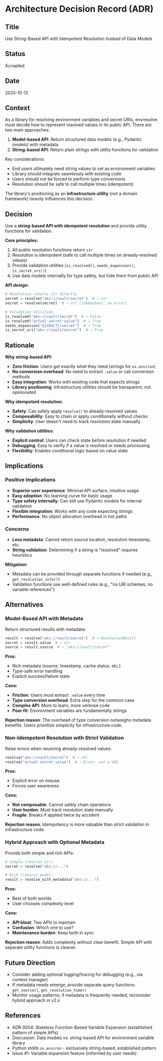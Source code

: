 # Architecture Decision Record (ADR)

## Title

Use String-Based API with Idempotent Resolution Instead of Data Models

## Status

Accepted

## Date

2025-10-12

## Context

As a library for resolving environment variables and secret URIs, envresolve must decide how to represent resolved values in its public API. There are two main approaches:

1. **Model-based API**: Return structured data models (e.g., Pydantic models) with metadata
2. **String-based API**: Return plain strings with utility functions for validation

Key considerations:
- End users ultimately need string values to set as environment variables
- Library should integrate seamlessly with existing code
- Users should not be forced to perform type conversions
- Resolution should be safe to call multiple times (idempotent)

The library's positioning as an **infrastructure utility** (not a domain framework) heavily influences this decision.

## Decision

Use a **string-based API with idempotent resolution** and provide utility functions for validation.

**Core principles:**
1. All public resolution functions return `str`
2. Resolution is idempotent (safe to call multiple times on already-resolved values)
3. Provide validation utilities (`is_resolved()`, `needs_expansion()`, `is_secret_uri()`)
4. Use data models internally for type safety, but hide them from public API

**API design:**
```python
# Resolution returns str directly
secret = resolve("akv://vault/secret")  # → str
secret = resolve(secret)  # → str (idempotent, no error)

# Validation utilities
is_resolved("akv://vault/secret")  # → False
is_resolved("actual-secret-value")  # → True
needs_expansion("${VAULT}/secret")  # → True
is_secret_uri("akv://vault/secret")  # → True
```

## Rationale

**Why string-based API:**
- **Zero friction**: Users get exactly what they need (strings for `os.environ`)
- **No conversion overhead**: No need to extract `.value` or call conversion methods
- **Easy integration**: Works with existing code that expects strings
- **Library positioning**: Infrastructure utilities should be transparent, not opinionated

**Why idempotent resolution:**
- **Safety**: Can safely apply `resolve()` to already-resolved values
- **Composability**: Easy to chain or apply conditionally without checks
- **Simplicity**: User doesn't need to track resolution state manually

**Why validation utilities:**
- **Explicit control**: Users can check state before resolution if needed
- **Debugging**: Easy to verify if a value is resolved or needs processing
- **Flexibility**: Enables conditional logic based on value state

## Implications

### Positive Implications

- **Superior user experience**: Minimal API surface, intuitive usage
- **Easy adoption**: No learning curve for basic usage
- **Type safety internally**: Can still use Pydantic models for internal validation
- **Flexible integration**: Works with any code expecting strings
- **Performance**: No object allocation overhead in hot paths

### Concerns

- **Less metadata**: Cannot return source location, resolution timestamp, etc.
- **String validation**: Determining if a string is "resolved" requires heuristics

**Mitigation:**
- Metadata can be provided through separate functions if needed (e.g., `get_resolution_info()`)
- Validation functions use well-defined rules (e.g., "no URI schemes, no variable references")

## Alternatives

### Model-Based API with Metadata

Return structured results with metadata:

```python
result = resolve("akv://vault/secret")  # → ResolutionResult
secret = result.value  # → str
source = result.source  # → "akv://vault/secret"
```

**Pros:**
- Rich metadata (source, timestamp, cache status, etc.)
- Type-safe error handling
- Explicit success/failure state

**Cons:**
- **Friction**: Users must extract `.value` every time
- **Type conversion overhead**: Extra step for the common case
- **Complex API**: More to learn, more verbose code
- **Poor fit**: Environment variables are fundamentally strings

**Rejection reason**: The overhead of type conversion outweighs metadata benefits. Users prioritize simplicity for infrastructure code.

### Non-Idempotent Resolution with Strict Validation

Raise errors when resolving already-resolved values:

```python
resolve("akv://vault/secret")  # → str
resolve("actual-secret-value")  # → Error: not a URI
```

**Pros:**
- Explicit error on misuse
- Forces user awareness

**Cons:**
- **Not composable**: Cannot safely chain operations
- **User burden**: Must track resolution state manually
- **Fragile**: Breaks if applied twice by accident

**Rejection reason**: Idempotency is more valuable than strict validation in infrastructure code.

### Hybrid Approach with Optional Metadata

Provide both simple and rich APIs:

```python
# Simple (returns str)
secret = resolve("akv://...")

# Rich (returns model)
result = resolve_with_metadata("akv://...")
```

**Pros:**
- Best of both worlds
- User chooses complexity level

**Cons:**
- **API bloat**: Two APIs to maintain
- **Confusion**: Which one to use?
- **Maintenance burden**: Keep both in sync

**Rejection reason**: Adds complexity without clear benefit. Simple API with separate utility functions is cleaner.

## Future Direction

- Consider adding optional logging/tracing for debugging (e.g., via context manager)
- If metadata needs emerge, provide separate query functions: `get_source()`, `get_resolution_time()`
- Monitor usage patterns; if metadata is frequently needed, reconsider hybrid approach in v2.x

## References

- ADR 0004: Stateless Function-Based Variable Expansion (established pattern of simple APIs)
- Discussion: Data models vs. string-based API for environment variable library
- Python stdlib `os.environ` - exclusively string-based, established pattern
- Issue #1: Variable expansion feature (informed by user needs)
